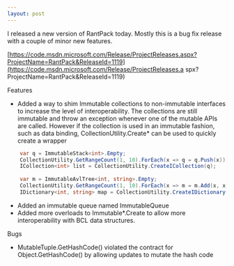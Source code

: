 ```yaml
---
layout: post
---
```

I released a new version of RantPack today. Mostly this is a bug fix release with a couple of minor new features.

[https://code.msdn.microsoft.com/Release/ProjectReleases.aspx?ProjectName=RantPack&ReleaseId=1119](https://code.msdn.microsoft.com/Release/ProjectReleases.a spx?ProjectName=RantPack&ReleaseId=1119)

Features

  * Added a way to shim Immutable collections to non-immutable interfaces to increase the level of interoperability. The collections are still immutable and throw an exception whenever one of the mutable APIs are called. However if the collection is used in an immutable fashion, such as data binding, CollectionUtility.Create* can be used to quickly create a wrapper
    
``` csharp
    var q = ImmutableStack<int>.Empty;
    CollectionUtility.GetRangeCount(1, 10).ForEach(x => q = q.Push(x));
    ICollection<int> list = CollectionUtility.CreateICollection(q);
    
    var m = ImmutableAvlTree<int, string>.Empty;
    CollectionUtility.GetRangeCount(1, 10).ForEach(x => m = m.Add(x, x.ToString()));
    IDictionary<int, string> map = CollectionUtility.CreateIDictionary(m);
```

  * Added an immutable queue named ImmutableQueue
  * Added more overloads to Immutable*.Create to allow more interoperability with BCL data structures.

Bugs

  * MutableTuple.GetHashCode() violated the contract for Object.GetHashCode() by allowing updates to mutate the hash code

